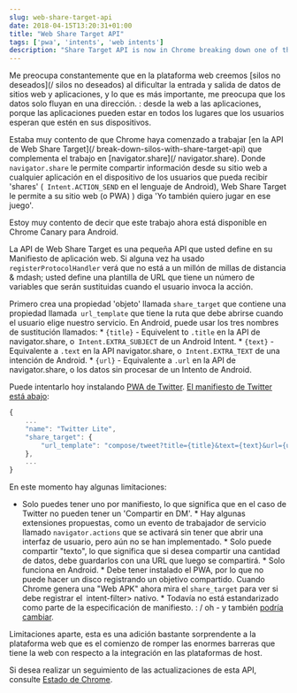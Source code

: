 ```yaml
---
slug: web-share-target-api
date: 2018-04-15T13:20:31+01:00
title: "Web Share Target API"
tags: ['pwa', 'intents', 'web intents']
description: "Share Target API is now in Chrome breaking down one of the last silos of native platforms"
---
```



Me preocupa constantemente que en la plataforma web creemos [silos no deseados](/ silos no deseados) al dificultar la entrada y salida de datos de sitios web y aplicaciones, y lo que es más importante, me preocupa que los datos solo fluyan en una dirección. : desde la web a las aplicaciones, porque las aplicaciones pueden estar en todos los lugares que los usuarios esperan que estén en sus dispositivos.

Estaba muy contento de que Chrome haya comenzado a trabajar [en la API de Web Share Target](/ break-down-silos-with-share-target-api) que complementa el trabajo en [navigator.share](/ navigator.share). Donde `navigator.share` le permite compartir información desde su sitio web a cualquier aplicación en el dispositivo de los usuarios que pueda recibir 'shares' (` Intent.ACTION_SEND` en el lenguaje de Android), Web Share Target le permite a su sitio web (o PWA) ) diga 'Yo también quiero jugar en ese juego'.

Estoy muy contento de decir que este trabajo ahora está disponible en Chrome Canary para Android.

La API de Web Share Target es una pequeña API que usted define en su Manifiesto de aplicación web. Si alguna vez ha usado `registerProtocolHandler` verá que no está a un millón de millas de distancia & mdash; usted define una plantilla de URL que tiene un número de variables que serán sustituidas cuando el usuario invoca la acción.

Primero crea una propiedad 'objeto' llamada `share_target` que contiene una propiedad llamada` url_template` que tiene la ruta que debe abrirse cuando el usuario elige nuestro servicio. En Android, puede usar los tres nombres de sustitución llamados: * `{title}` - Equivelent to `.title` en la API de navigator.share, o` Intent.EXTRA_SUBJECT` de un Android Intent. * `{text}` - Equivalente a `.text` en la API navigator.share, o` Intent.EXTRA_TEXT` de una intención de Android. * `{url}` - Equivalente a `.url` en la API de navigator.share, o los datos sin procesar de un Intento de Android.

Puede intentarlo hoy instalando [PWA de Twitter](https://mobile.twitter.com/). [El manifiesto de Twitter está abajo](https://mobile.twitter.com/manifest.json):


```javascript
{
    ...
    "name": "Twitter Lite",
    "share_target": {
        "url_template": "compose/tweet?title={title}&text={text}&url={url}"
    },
    ...
}
```


En este momento hay algunas limitaciones:

* Solo puedes tener uno por manifiesto, lo que significa que en el caso de Twitter no pueden tener un 'Compartir en DM'. * Hay algunas extensiones propuestas, como un evento de trabajador de servicio llamado `navigator.actions` que se activará sin tener que abrir una interfaz de usuario, pero aún no se han implementado. * Solo puede compartir "texto", lo que significa que si desea compartir una cantidad de datos, debe guardarlos con una URL que luego se compartirá. * Solo funciona en Android. * Debe tener instalado el PWA, por lo que no puede hacer un disco registrando un objetivo compartido. Cuando Chrome genera una "Web APK" ahora mira el `share_target` para ver si debe registrar el` `intent-filter> nativo. * Todavía no está estandarizado como parte de la especificación de manifiesto. : / oh - y también [podría cambiar](https://github.com/w3ctag/design-reviews/issues/221#issuecomment-376717885).

Limitaciones aparte, esta es una adición bastante sorprendente a la plataforma web que es el comienzo de romper las enormes barreras que tiene la web con respecto a la integración en las plataformas de host.

Si desea realizar un seguimiento de las actualizaciones de esta API, consulte [Estado de Chrome](https://www.chromestatus.com/feature/5662315307335680).
